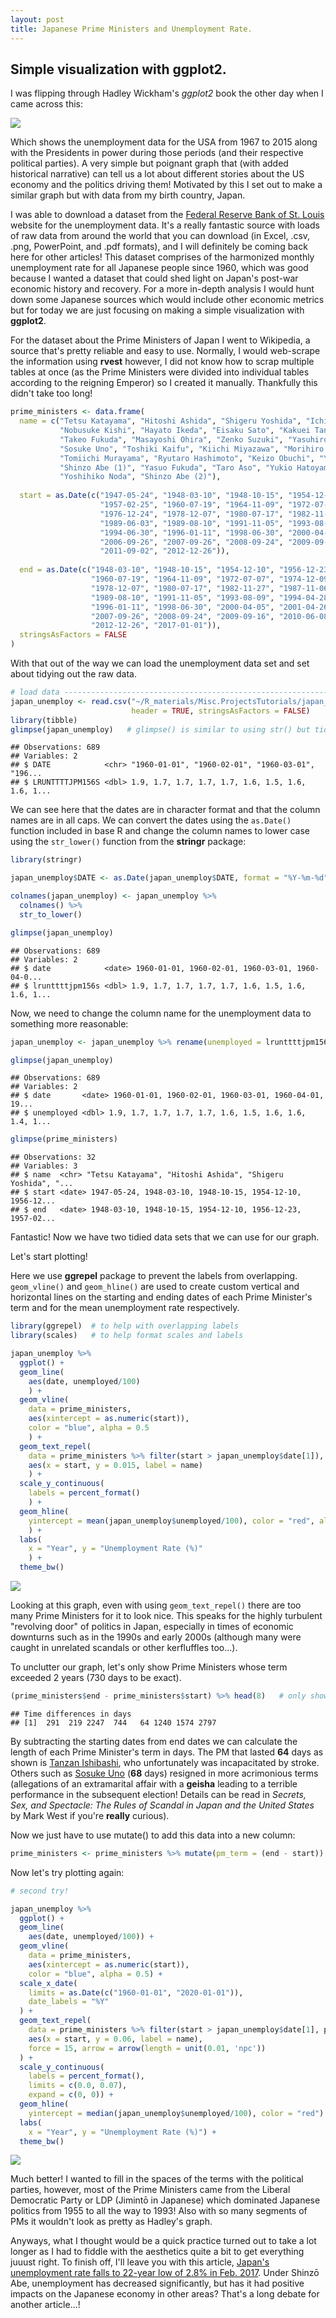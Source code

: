 ```yaml
---
layout: post
title: Japanese Prime Ministers and Unemployment Rate.
---
```


Simple visualization with ggplot2.
-----------------------------

I was flipping through Hadley Wickham's *ggplot2* book the other day when I came across this:

![](../assets/2015-01-27-japan-unemploy-pm_files/hadleys-plot-1.png)

Which shows the unemployment data for the USA from 1967 to 2015 along with the Presidents in power during those periods (and their respective political parties). A very simple but poignant graph that (with added historical narrative) can tell us a lot about different stories about the US economy and the politics driving them! Motivated by this I set out to make a similar graph but with data from my birth country, Japan.

I was able to download a dataset from the [Federal Reserve Bank of St. Louis](https://fred.stlouisfed.org/series/LRHUTTTTJPM156S) website for the unemployment data. It's a really fantastic source with loads of raw data from around the world that you can download (in Excel, .csv, .png, PowerPoint, and .pdf formats), and I will definitely be coming back here for other articles! This dataset comprises of the harmonized monthly unemployment rate for all Japanese people since 1960, which was good because I wanted a dataset that could shed light on Japan's post-war economic history and recovery. For a more in-depth analysis I would hunt down some Japanese sources which would include other economic metrics but for today we are just focusing on making a simple visualization with **ggplot2**.

For the dataset about the Prime Ministers of Japan I went to Wikipedia, a source that's pretty reliable and easy to use. Normally, I would web-scrape the information using **rvest** however, I did not know how to scrap multiple tables at once (as the Prime Ministers were divided into individual tables according to the reigning Emperor) so I created it manually. Thankfully this didn't take too long!

``` r
prime_ministers <- data.frame(
  name = c("Tetsu Katayama", "Hitoshi Ashida", "Shigeru Yoshida", "Ichiro Hatoyama", "Tanzan Ishibashi",
           "Nobusuke Kishi", "Hayato Ikeda", "Eisaku Sato", "Kakuei Tanaka", "Takeo Miki",
           "Takeo Fukuda", "Masayoshi Ohira", "Zenko Suzuki", "Yasuhiro Nakasone", "Noboru Takeshita",
           "Sosuke Uno", "Toshiki Kaifu", "Kiichi Miyazawa", "Morihiro Hosokawa", "Tsutomu Hata",
           "Tomiichi Murayama", "Ryutaro Hashimoto", "Keizo Obuchi", "Yoshiro Mori", "Junichiro Koizumi",
           "Shinzo Abe (1)", "Yasuo Fukuda", "Taro Aso", "Yukio Hatoyama", "Naoto Kan",
           "Yoshihiko Noda", "Shinzo Abe (2)"),
  
  start = as.Date(c("1947-05-24", "1948-03-10", "1948-10-15", "1954-12-10", "1956-12-23",
                    "1957-02-25", "1960-07-19", "1964-11-09", "1972-07-07", "1974-12-09",
                    "1976-12-24", "1978-12-07", "1980-07-17", "1982-11-27", "1987-11-06",
                    "1989-06-03", "1989-08-10", "1991-11-05", "1993-08-09", "1994-04-28",
                    "1994-06-30", "1996-01-11", "1998-06-30", "2000-04-05", "2001-04-26",
                    "2006-09-26", "2007-09-26", "2008-09-24", "2009-09-16", "2010-06-08",
                    "2011-09-02", "2012-12-26")),
  
  end = as.Date(c("1948-03-10", "1948-10-15", "1954-12-10", "1956-12-23", "1957-02-25",
                  "1960-07-19", "1964-11-09", "1972-07-07", "1974-12-09", "1976-12-24",
                  "1978-12-07", "1980-07-17", "1982-11-27", "1987-11-06", "1989-06-03",
                  "1989-08-10", "1991-11-05", "1993-08-09", "1994-04-28", "1994-06-30",
                  "1996-01-11", "1998-06-30", "2000-04-05", "2001-04-26", "2006-09-26",
                  "2007-09-26", "2008-09-24", "2009-09-16", "2010-06-08", "2011-09-02",
                  "2012-12-26", "2017-01-01")),
  stringsAsFactors = FALSE
)
```

With that out of the way we can load the unemployment data set and set about tidying out the raw data.

``` r
# load data ---------------------------------------------------------------
japan_unemploy <- read.csv("~/R_materials/Misc.ProjectsTutorials/japan_pm/LRUNTTTTJPM156S.csv", 
                           header = TRUE, stringsAsFactors = FALSE)
library(tibble)
glimpse(japan_unemploy)   # glimpse() is similar to using str() but tidier
```

    ## Observations: 689
    ## Variables: 2
    ## $ DATE            <chr> "1960-01-01", "1960-02-01", "1960-03-01", "196...
    ## $ LRUNTTTTJPM156S <dbl> 1.9, 1.7, 1.7, 1.7, 1.7, 1.6, 1.5, 1.6, 1.6, 1...

We can see here that the dates are in character format and that the column names are in all caps. We can convert the dates using the `as.Date()` function included in base R and change the column names to lower case using the `str_lower()` function from the **stringr** package:

``` r
library(stringr)

japan_unemploy$DATE <- as.Date(japan_unemploy$DATE, format = "%Y-%m-%d")

colnames(japan_unemploy) <- japan_unemploy %>% 
  colnames() %>% 
  str_to_lower()

glimpse(japan_unemploy)
```

    ## Observations: 689
    ## Variables: 2
    ## $ date            <date> 1960-01-01, 1960-02-01, 1960-03-01, 1960-04-0...
    ## $ lrunttttjpm156s <dbl> 1.9, 1.7, 1.7, 1.7, 1.7, 1.6, 1.5, 1.6, 1.6, 1...

Now, we need to change the column name for the unemployment data to something more reasonable:

``` r
japan_unemploy <- japan_unemploy %>% rename(unemployed = lrunttttjpm156s)

glimpse(japan_unemploy)
```

    ## Observations: 689
    ## Variables: 2
    ## $ date       <date> 1960-01-01, 1960-02-01, 1960-03-01, 1960-04-01, 19...
    ## $ unemployed <dbl> 1.9, 1.7, 1.7, 1.7, 1.7, 1.6, 1.5, 1.6, 1.6, 1.4, 1...

``` r
glimpse(prime_ministers)
```

    ## Observations: 32
    ## Variables: 3
    ## $ name  <chr> "Tetsu Katayama", "Hitoshi Ashida", "Shigeru Yoshida", "...
    ## $ start <date> 1947-05-24, 1948-03-10, 1948-10-15, 1954-12-10, 1956-12...
    ## $ end   <date> 1948-03-10, 1948-10-15, 1954-12-10, 1956-12-23, 1957-02...

Fantastic! Now we have two tidied data sets that we can use for our graph.

Let's start plotting!

Here we use **ggrepel** package to prevent the labels from overlapping. `geom_vline()` and `geom_hline()` are used to create custom vertical and horizontal lines on the starting and ending dates of each Prime Minister's term and for the mean unemployment rate respectively.

``` r
library(ggrepel)  # to help with overlapping labels
library(scales)   # to help format scales and labels

japan_unemploy %>% 
  ggplot() +
  geom_line(
    aes(date, unemployed/100)
    ) +
  geom_vline(
    data = prime_ministers, 
    aes(xintercept = as.numeric(start)),
    color = "blue", alpha = 0.5
    ) +
  geom_text_repel(
    data = prime_ministers %>% filter(start > japan_unemploy$date[1]),
    aes(x = start, y = 0.015, label = name)
    ) +
  scale_y_continuous(
    labels = percent_format()
    ) +
  geom_hline(
    yintercept = mean(japan_unemploy$unemployed/100), color = "red", alpha = 0.5
    ) +
  labs(
    x = "Year", y = "Unemployment Rate (%)"
    ) +
  theme_bw()
```

![](../assets/2015-01-27-japan-unemploy-pm_files/first-plot-1.png)

Looking at this graph, even with using `geom_text_repel()` there are too many Prime Ministers for it to look nice. This speaks for the highly turbulent "revolving door" of politics in Japan, especially in times of economic downturns such as in the 1990s and early 2000s (although many were caught in unrelated scandals or other kerfluffles too...).

To unclutter our graph, let's only show Prime Ministers whose term exceeded 2 years (730 days to be exact).

``` r
(prime_ministers$end - prime_ministers$start) %>% head(8)   # only show results from first 8 rows
```

    ## Time differences in days
    ## [1]  291  219 2247  744   64 1240 1574 2797

By subtracting the starting dates from end dates we can calculate the length of each Prime Minister's term in days. The PM that lasted **64** days as shown is [Tanzan Ishibashi](https://en.wikipedia.org/wiki/Tanzan_Ishibashi), who unfortunately was incapacitated by stroke. Others such as [Sosuke Uno](https://en.wikipedia.org/wiki/S%C5%8Dsuke_Uno) (**68** days) resigned in more acrimonious terms (allegations of an extramarital affair with a **geisha** leading to a terrible performance in the subsequent election! Details can be read in *Secrets, Sex, and Spectacle: The Rules of Scandal in Japan and the United States* by Mark West if you're **really** curious).

Now we just have to use mutate() to add this data into a new column:

``` r
prime_ministers <- prime_ministers %>% mutate(pm_term = (end - start))
```

Now let's try plotting again:

``` r
# second try!

japan_unemploy %>% 
  ggplot() +
  geom_line(
    aes(date, unemployed/100)) +
  geom_vline(
    data = prime_ministers, 
    aes(xintercept = as.numeric(start)),
    color = "blue", alpha = 0.5) +
  scale_x_date(
    limits = as.Date(c("1960-01-01", "2020-01-01")),
    date_labels = "%Y"
  ) +
  geom_text_repel(
    data = prime_ministers %>% filter(start > japan_unemploy$date[1], pm_term > 730),
    aes(x = start, y = 0.06, label = name), 
    force = 15, arrow = arrow(length = unit(0.01, 'npc'))
  ) +
  scale_y_continuous(
    labels = percent_format(), 
    limits = c(0.0, 0.07),
    expand = c(0, 0)) +
  geom_hline(
    yintercept = median(japan_unemploy$unemployed/100), color = "red") +
  labs(
    x = "Year", y = "Unemployment Rate (%)") +
  theme_bw()
```

![](../assets/2015-01-27-japan-unemploy-pm_files/plot-again-1.png)

Much better! I wanted to fill in the spaces of the terms with the political parties, however, most of the Prime Ministers came from the Liberal Democratic Party or LDP (Jimintō in Japanese) which dominated Japanese politics from 1955 to all the way to 1993! Also with so many segments of PMs it wouldn't look as pretty as Hadley's graph.

Anyways, what I thought would be a quick practice turned out to take a lot longer as I had to fiddle with the aesthetics quite a bit to get everything juuust right. To finish off, I'll leave you with this article, [Japan's unemployment rate falls to 22-year low of 2.8% in Feb. 2017](https://www.japantimes.co.jp/news/2017/03/31/business/economy-business/joblessness-falls-22-year-low-2-8-february/). Under Shinzō Abe, unemployment has decreased significantly, but has it had positive impacts on the Japanese economy in other areas? That's a long debate for another article...!
